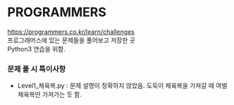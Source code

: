 ﻿# PROGRAMMERS
https://programmers.co.kr/learn/challenges  
프로그래머스에 있는 문제들을 풀어보고 저장한 곳  
Python3 연습을 위함.
### 문제 풀 시 특이사항
- Level1_체육복.py : 문제 설명이 정확하지 않았음. 도둑이 체육복을 가져갈 때 여벌 체육복만 가져가는 듯 함.
